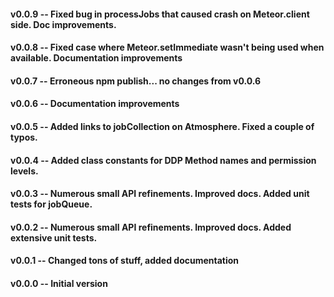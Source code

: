 #### v0.0.9 -- Fixed bug in processJobs that caused crash on Meteor.client side. Doc improvements.

#### v0.0.8 -- Fixed case where Meteor.setImmediate wasn't being used when available. Documentation improvements

#### v0.0.7 -- Erroneous npm publish... no changes from v0.0.6

#### v0.0.6 -- Documentation improvements

#### v0.0.5 -- Added links to jobCollection on Atmosphere. Fixed a couple of typos.

#### v0.0.4 -- Added class constants for DDP Method names and permission levels.

#### v0.0.3 -- Numerous small API refinements. Improved docs. Added unit tests for jobQueue.

#### v0.0.2 -- Numerous small API refinements. Improved docs. Added extensive unit tests.

#### v0.0.1 -- Changed tons of stuff, added documentation

#### v0.0.0 -- Initial version